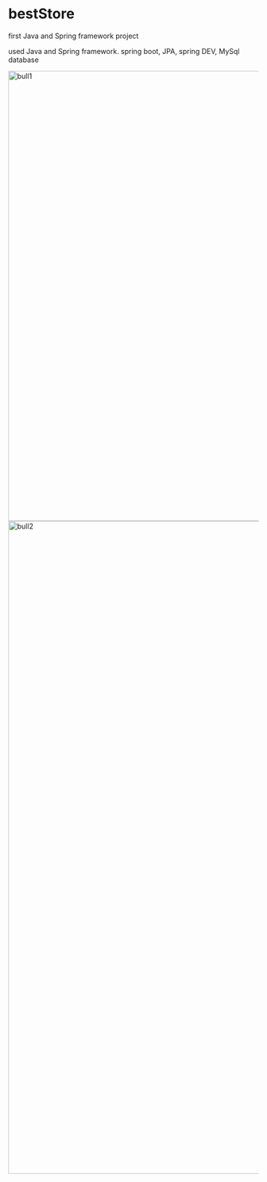 # bestStore


first Java and Spring framework project

used Java and Spring framework. spring boot, JPA, spring DEV, MySql database


<img width="906" alt="bull1" src="https://github.com/Sunat-Nur/bestStore/assets/107460955/e7a49866-e036-4413-a230-b3bacc2bbc3a">
<img width="1314" alt="bull2" src="https://github.com/Sunat-Nur/bestStore/assets/107460955/077f5b09-18b9-439b-a6bf-05b828d79d05">

